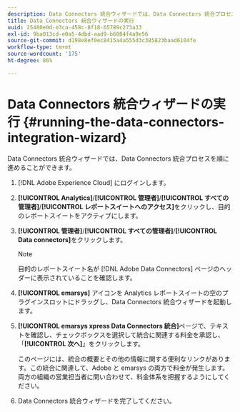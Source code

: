 ```yaml
---
description: Data Connectors 統合ウィザードでは、Data Connectors 統合プロセスを順に進めることができます。
title: Data Connectors 統合ウィザードの実行
uuid: 25480e0d-e3ca-458c-8f18-65789c273a33
exl-id: 9ba013cd-e0a5-4dbd-aad9-b6004f4a9e56
source-git-commit: d198e8ef0ec8415a4a555d3c385823baad6104fe
workflow-type: tm+mt
source-wordcount: '175'
ht-degree: 86%

---
```


# Data Connectors 統合ウィザードの実行 {#running-the-data-connectors-integration-wizard}

Data Connectors 統合ウィザードでは、Data Connectors 統合プロセスを順に進めることができます。

1. [!DNL Adobe Experience Cloud] にログインします。
1. **[!UICONTROL Analytics]**/**[!UICONTROL 管理者]**/**[!UICONTROL すべての管理者]**/**[!UICONTROL レポートスイートへのアクセス]**&#x200B;をクリックし、目的のレポートスイートをアクティブにします。
1. **[!UICONTROL 管理者]**/**[!UICONTROL すべての管理者]**/**[!UICONTROL Data connectors]**&#x200B;をクリックします。

   >[!NOTE]
   >
   >目的のレポートスイート名が [!DNL Adobe Data Connectors] ページのヘッダーに表示されていることを確認します。

1. **[!UICONTROL emarsys]** アイコンを Analytics レポートスイートの空のプラグインスロットにドラッグし、Data Connectors 統合ウィザードを起動します。
1. **[!UICONTROL emarsys xpress Data Connectors 統合]**&#x200B;ページで、テキストを確認し、チェックボックスを選択して統合に関連する料金を承認し、「**[!UICONTROL 次へ]**」をクリックします。

   このページには、統合の概要とその他の情報に関する便利なリンクがあります。この統合に関連して、Adobe と emarsys の両方で料金が発生します。両方の組織の営業担当者に問い合わせて、料金体系を把握するようにしてください。
1. Data Connectors 統合ウィザードを完了してください。
